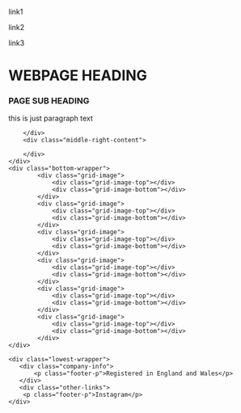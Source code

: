 <!DOCTYPE html>
<html lang="en">
<head>
    <meta charset="UTF-8">
    <meta name="viewport" content="width=device-width, initial-scale=1.0">
    <title>My first Javascript Project</title>
    <link rel="stylesheet" href="./css/index.css">
    <link rel="normalize" href="./css/normalize.css">
</head>
<body>
    <div class="nav-wrapper">
        <div class="nav-content">
            <div class="nav-link"><p>link1</p></div>
            <div class="nav-link"><p>link2</p></div>
            <div class="nav-link"><p>link3</p></div>
        </div>
    </div>
    <div class="top-wrapper">
        <div class="top-title">
            <h1>WEBPAGE HEADING</h1>
        </div>
        <div class="top-subheading">
            <h3> PAGE SUB HEADING </h3>
        </div>
        <div class="top-paragraph">
            <p>this is just paragraph text</p>
        </div>
    </div>
    <div class="middle-wrapper">
        <div class="middle-left-content">
           
        </div>
        <div class="middle-right-content">

        </div>
    </div>
    <div class="bottom-wrapper">
            <div class="grid-image">
                <div class="grid-image-top"></div>
                <div class="grid-image-bottom"></div>
            </div>
            <div class="grid-image">
                <div class="grid-image-top"></div>
                <div class="grid-image-bottom"></div>
            </div>
            <div class="grid-image">
                <div class="grid-image-top"></div>
                <div class="grid-image-bottom"></div>
            </div>
            <div class="grid-image">
                <div class="grid-image-top"></div>
                <div class="grid-image-bottom"></div>
            </div>
            <div class="grid-image">
                <div class="grid-image-top"></div>
                <div class="grid-image-bottom"></div>
            </div>
            <div class="grid-image">
                <div class="grid-image-top"></div>
                <div class="grid-image-bottom"></div>
            </div>             
    </div>
    
    <div class="lowest-wrapper">
       <div class="company-info">
           <p class="footer-p">Registered in England and Wales</p>
       </div>
       <div class="other-links">
        <p class="footer-p">Instagram</p>
    </div>
    
</body>
</html>
